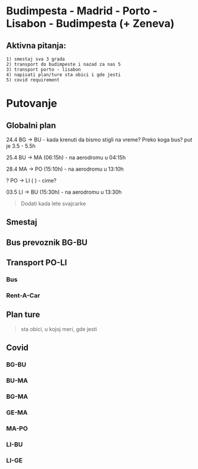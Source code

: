 # Budimpesta - Madrid - Porto - Lisabon - Budimpesta (+ Zeneva)

## Aktivna pitanja: 
    1) smestaj sva 3 grada
    2) transport do budimpeste i nazad za nas 5
    3) transport porto - lisabon
    4) napisati plan/ture sta obici i gde jesti 
    5) covid requirement

# Putovanje

## Globalni plan
24.4 BG -> BU - kada krenuti da bismo stigli na vreme? Preko koga bus? put je 3.5 - 5.5h 

25.4 BU -> MA (06:15h) - na aerodromu u 04:15h 

28.4 MA -> PO (15:10h) - na aerodromu u 13:10h

?    PO -> LI (      ) - cime?

03.5 LI -> BU (15:30h) - na aerodromu u 13:30h

> Dodati kada lete svajcarke 


## Smestaj

## Bus prevoznik BG-BU

## Transport PO-LI
### Bus
### Rent-A-Car

## Plan ture
> sta obici, u kojoj meri, gde jesti

## Covid
### BG-BU
### BU-MA
### BG-MA
### GE-MA
### MA-PO
### LI-BU
### LI-GE

